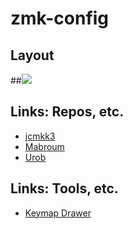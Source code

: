 # zmk-config

## Layout

##![]("../zmk-config_Experimental\keymap-drawer\my_keymap.png) 

## Links:  Repos, etc.

* [jcmkk3](https://github.com/jcmkk3/zmk-config/tree/main)
* [Mabroum](https://github.com/AlaaSaadAbdo/zmk-config/tree/master)
* [Urob](https://github.com/urob/zmk-config)

## Links:  Tools, etc.
* [Keymap Drawer](https://caksoylar-keymap-drawer-streamlitapp-2a0rau.streamlit.app/)

[1]: https://github.com/zmkfirmware/zmk

